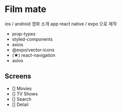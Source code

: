 # Film mate

ios / android 영화 소개 app
react native / expo 으로 제작

- prop-types
- styled-components
- axios
- @expo/vector-icons
- (★) react-navigation
- axios

## Screens

- [] Movies
- [] TV Shows
- [] Search
- [] Detail
